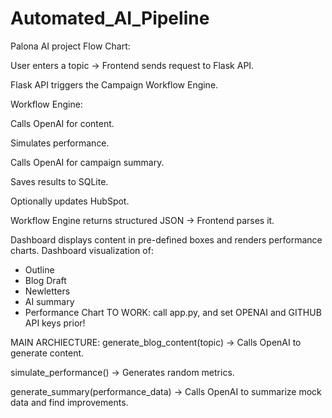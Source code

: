 # Automated_AI_Pipeline
Palona AI project 
Flow Chart: 

User enters a topic → Frontend sends request to Flask API.

Flask API triggers the Campaign Workflow Engine.

Workflow Engine:

Calls OpenAI for content.

Simulates performance.

Calls OpenAI for campaign summary.

Saves results to SQLite.

Optionally updates HubSpot.

Workflow Engine returns structured JSON → Frontend parses it.

Dashboard displays content in pre-defined boxes and renders performance charts.
Dashboard visualization of:  
- Outline
- Blog Draft
- Newletters
- AI summary
- Performance Chart 
TO WORK: call app.py, and set OPENAI and GITHUB API keys prior! 

MAIN ARCHIECTURE:
generate_blog_content(topic) -> Calls OpenAI to generate content.

simulate_performance() -> Generates random metrics.

generate_summary(performance_data) -> Calls OpenAI to summarize mock data and find improvements. 

